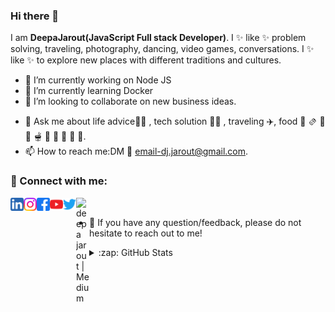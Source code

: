 ### Hi there 👋


I am **DeepaJarout(JavaScript Full stack Developer)**. I ✨ like ✨  problem solving, traveling, photography, dancing, video games, conversations. I ✨ like ✨  to explore new places with different traditions and cultures.

- 🔭 I’m currently working on Node JS 
- 🌱 I’m currently learning Docker
- 👯 I’m looking to collaborate on new business ideas.
<!-- - 🤔 I’m looking for help with on new business ideas. -->
- 💬 Ask me about life advice🤣🤣 , tech solution 👩‍💻 , traveling ✈️, food 🌯 🫔 🥗 🥘 🫕 🥫 🍝 🍜 🍲 🍛.
- 📫 How to reach me:DM 📱 email-dj.jarout@gmail.com.

### 🤝 Connect with me:

<a href="https://www.linkedin.com/in/deepajarout/"><img align="left" src="https://raw.githubusercontent.com/deepajarout/deepajarout/main/5296501_linkedin_network_linkedin logo_icon.png" alt="deepa Jarout | LinkedIn" width="21px"/></a>

<a href="https://instagram.com/deepajarout"><img align="left" src="https://raw.githubusercontent.com/deepajarout/deepajarout/main/5296765_camera_instagram_instagram logo_icon.png" alt="deepa Jarout| Instagram" width="21px"/></a>

<a href="https://facebook.com/deepajarout"><img align="left" src="https://raw.githubusercontent.com/deepajarout/deepajarout/main/5365678_fb_facebook_facebook logo_icon.png" alt="deepa Jarout| Facebook" width="21px"/></a>

<a href="https://youtube.com/deepajarout"><img align="left" src="https://raw.githubusercontent.com/deepajarout/deepajarout/main/5296521_play_video_vlog_youtube_youtube logo_icon.png" alt="deepa Jarout| Youtube" width="21px"/></a>

<a href="https://youtube.com/deepajarout"><img align="left" src="https://raw.githubusercontent.com/deepajarout/deepajarout/main/5296514_bird_tweet_twitter_twitter logo_icon.png" alt="deepa Jarout| Twitter" width="21px"/></a>

<a href="https://deepajarout.medium.com/"><img align="left" src="https://raw.githubusercontent.com/deepajarout/deepajarout/main/images/medium.svg" alt="deepa jarout | Medium" width="21px"/></a>
</br>
- 💬 If you have any question/feedback, please do not hesitate to reach out to me!

  
<!-- - 😄 Pronouns: -->
<!-- - ⚡ Github -->
<details>
  <summary>:zap: GitHub Stats</summary>

  <img align="left" alt="Deepa GitHub Stats" src="https://github-readme-stats.vercel.app/api?username=deepajarout&show_icons=true&hide_border=true&count_private=true" />

</details>
